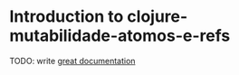 # Introduction to clojure-mutabilidade-atomos-e-refs

TODO: write [great documentation](http://jacobian.org/writing/what-to-write/)
